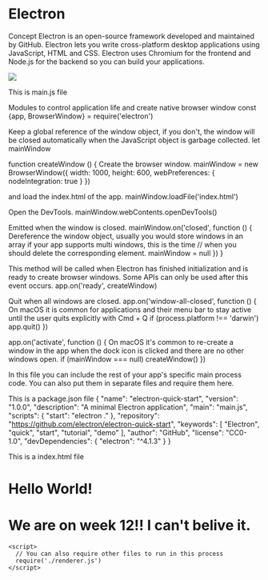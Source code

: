 # Electron


 Concept
Electron is an open-source framework developed and maintained by GitHub. Electron lets you write cross-platform desktop applications using JavaScript, HTML and CSS. Electron uses Chromium for the frontend and Node.js for the backend so you can build your applications. 

![](https://encrypted-tbn0.gstatic.com/images?q=tbn:ANd9GcQ0uennhqsc6wLg3Jkt7u-5WcV-eD4vZe1QoxiN4pY96lhSdXFn)

<!-- Code Snippet to write Hello world in Electron -->
 This is main.js file
 ![]()
 
 Modules to control application life and create native browser window
const {app, BrowserWindow} = require('electron')

 Keep a global reference of the window object, if you don't, the window will
 be closed automatically when the JavaScript object is garbage collected.
let mainWindow

function createWindow () {
  Create the browser window.
  mainWindow = new BrowserWindow({
    width: 1000,
    height: 600,
    webPreferences: {
      nodeIntegration: true
    }
  })

   and load the index.html of the app.
  mainWindow.loadFile('index.html')

  Open the DevTools.
   mainWindow.webContents.openDevTools()

   Emitted when the window is closed.
  mainWindow.on('closed', function () {
     Dereference the window object, usually you would store windows
     in an array if your app supports multi windows, this is the time
    // when you should delete the corresponding element.
    mainWindow = null
  })
}

 This method will be called when Electron has finished
 initialization and is ready to create browser windows.
 Some APIs can only be used after this event occurs.
app.on('ready', createWindow)

 Quit when all windows are closed.
app.on('window-all-closed', function () {
   On macOS it is common for applications and their menu bar
   to stay active until the user quits explicitly with Cmd + Q
  if (process.platform !== 'darwin') app.quit()
})

app.on('activate', function () {
   On macOS it's common to re-create a window in the app when the
   dock icon is clicked and there are no other windows open.
  if (mainWindow === null) createWindow()
})

In this file you can include the rest of your app's specific main process
 code. You can also put them in separate files and require them here.


 This is a package.json file 
{
  "name": "electron-quick-start",
  "version": "1.0.0",
  "description": "A minimal Electron application",
  "main": "main.js",
  "scripts": {
    "start": "electron ."
  },
  "repository": "https://github.com/electron/electron-quick-start",
  "keywords": [
    "Electron",
    "quick",
    "start",
    "tutorial",
    "demo"
  ],
  "author": "GitHub",
  "license": "CC0-1.0",
  "devDependencies": {
    "electron": "^4.1.3"
  }
}

 This is a index.html file
<!DOCTYPE html>
<html>
  <head>
    <meta charset="UTF-8">
    <title>Hello World!</title>
  </head>
  <body>
    <h1>Hello World!</h1>
    <!-- All of the Node.js APIs are available in this renderer process. -->
    <!-- We are using Node.js <script>document.write(process.versions.node)</script>,
    Chromium <script>document.write(process.versions.chrome)</script>,
    and Electron <script>document.write(process.versions.electron)</script>. -->
    <h1>We are on week 12!! I can't belive it.</h1>

    <script>
      // You can also require other files to run in this process
      require('./renderer.js')
    </script>
  </body>
</html>
